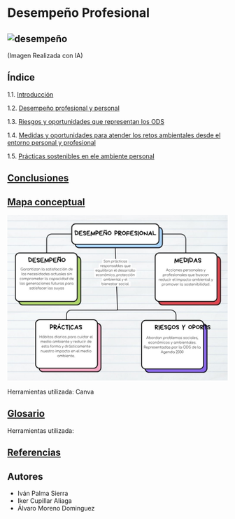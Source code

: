 # Desempeño Profesional
![desempeño](img/desempeño_profesional.jpg)
--- 
(Imagen Realizada con IA)
## Índice
1.1. [Introducción](introduccion.md)

1.2. [Desempeño profesional y personal](desempeño.md)

1.3. [Riesgos y oportunidades que representan los ODS](riesgos.md)

1.4. [Medidas y oportunidades para atender los retos ambientales desde el entorno personal y profesional](medidas.md)

1.5. [Prácticas sostenibles en ele ambiente personal](practicas.md)

## [Conclusiones](conclusiones.md)
## [Mapa conceptual]()

![mapa conceptual](img/MapaConceptual.jpg)

Herramientas utilizada: Canva
## [Glosario]()
Herramientas utilizada:
## [Referencias]()
## Autores
- Iván Palma Sierra
- Iker Cupillar Aliaga
- Álvaro Moreno Dominguez

